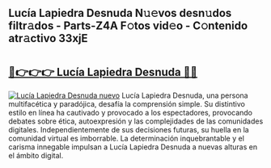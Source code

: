 ## Lucía Lapiedra Desnuda N𝚞𝚎vos desn𝚞dos filtr𝚊dos - Parts-Z4A F𝚘tos vid𝚎o - C𝚘ntenido atr𝚊ctivo 33xjE

# <h2><a href="http://mb84ov.tromn.icu/?c=Luc%c3%ada+Lapiedra+Desnuda">🔗👉👉👉 Lucía Lapiedra Desnuda 🔗🔗</a></h2>

[![Lucía Lapiedra Desnuda nuevo](https://i.imgur.com/pEAQMta.gif)](http://mb84ov.tromn.icu/?c=Luc%c3%ada+Lapiedra+Desnuda)
Lucía Lapiedra Desnuda, una persona multifacética y paradójica, desafía la comprensión simple. Su distintivo estilo en línea ha cautivado y provocado a los espectadores, provocando debates sobre ética, autoexpresión y las complejidades de las comunidades digitales. Independientemente de sus decisiones futuras, su huella en la comunidad virtual es imborrable. La determinación inquebrantable y el carisma innegable impulsan a Lucía Lapiedra Desnuda a nuevas alturas en el ámbito digital.
